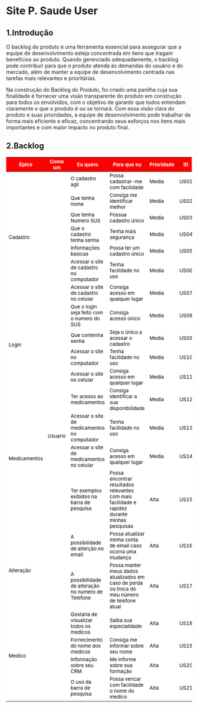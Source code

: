 # Site P. Saude User

## 1.Introdução
O backlog do produto é uma ferramenta essencial para assegurar que a equipe de desenvolvimento esteja concentrada em itens que tragam benefícios ao produto. Quando gerenciado adequadamente, o backlog pode contribuir para que o produto atenda às demandas do usuário e do mercado, além de manter a equipe de desenvolvimento centrada nas tarefas mais relevantes e prioritárias.

Na construção do Backlog do Produto, foi criado uma panilha cuja sua finalidade é  fornecer uma visão transparente do produto em construção para todos os envolvidos, com o objetivo de garantir que todos entendam claramente o que o produto é ou se tornará. Com essa visão clara do produto e suas prioridades, a equipe de desenvolvimento pode trabalhar de forma mais eficiente e eficaz, concentrando seus esforços nos itens mais importantes e com maior impacto no produto final.

## 2.Backlog 


<table>
    <thead>
                <meta charset="UTF-8">
                <meta name="viewport" content="width=device-width, initial-scale=1.0">
                <style>
                        tr{
                            font-size: 10pt;
                            background-color: white;
                            color: black;
                        }
                        th{
                            font-size: 10pt;
                            background-color: red;
                            color: white;
                        }
                        td{
                            font-size: 10pt;
                        }
                </style>
        <tr>
            <th>Épico</th>
            <th>Como um</th>
            <th>Eu quero </th>
            <th>Para que eu</th>
            <th>Prioridade</th>
            <th>ID</th>
        </tr>
    <thead>
    <tbody>
     <tr>
            <td rowspan="14" class="column">Cadastro</td>
                </tr>
        <tr>
            <td rowspan="37" class="column">Usuario</td>
        </tr>
        <tr>
        </tr>
        <tr>
            <td rowspan="1" class="column">O cadastro agil</td>
            <td class="column">Possa cadastrar-me com facilidade</td>
            <td> Media </td>
            <td>US01</td>
        </tr> 
          <tr>
            <td rowspan="1" class="column">Que tenha nome</td>
            <td class="column">Consiga me identificar melhor</td>
            <td> Media </td>
            <td>US02</td>
        </tr> 
        <tr>
            <td rowspan="1" class="column">Que tenha Numero SUS</td>
            <td class="column">Possua cadastro único</td>
            <td> Media </td>
            <td>US03</td>   
    <tr>
         <tr>
            <td rowspan="1" class="column">Que o cadastro tenha senha</td>
            <td class="column">Tenha mais segurança </td>
            <td> Media </td>
            <td>US04</td>   
    <tr>
         <tr>
            <td rowspan="1" class="column">Informações basicas</td>
            <td class="column">Possa ter um cadastro único</td>
            <td> Media </td>
            <td>US05</td>   
    <tr>
         <tr>
            <td rowspan="1" class="column">Acessar o site de cadastro no computador</td>
            <td class="column">Tenha facilidade no uso</td>
            <td> Media </td>
            <td>US06</td>   
    <tr>
           <tr>
            <td rowspan="1" class="column">Acessar o site de cadastro no celular</td>
            <td class="column">Consiga acesso em qualquer lugar</td>
            <td> Media </td>
            <td>US07</td>   
    <tr>
    <td rowspan="4" class="column"> Login</td>
            <td rowspan="1" class="column">Que o login seja feito com o numero do SUS</td>
            <td class="column">Consiga acesso único</td>
            <td> Media </td>
            <td>US08</td>
        </tr>    
          <tr>
            <td rowspan="1" class="column">Que contenha senha</td>
            <td class="column">Seja o único a acessar o cadastro</td>
            <td> Media </td>
            <td>US09</td>
        </tr> 
       <tr>
            <td rowspan="1" class="column">Acessar o site no computador</td>
            <td class="column">Tenha facilidade no uso</td>
            <td> Media </td>
            <td>US10</td>
        </tr> 
      <tr>
            <td rowspan="1" class="column">Acessar o site no celular</td>
            <td class="column">Consiga acesso em qualquer lugar</td>
            <td> Media </td>
            <td>US11</td>
        </tr>        
        <tr>
            <td rowspan="5" class="column">Medicamentos</td>
        </tr>
        <tr>
            <td rowspan="1" class="column">Ter acesso ao medicamentos</td>
            <td class="column">Consiga identificar a sua disponibilidade</td>
            <td> Media </td>
            <td>US12</td>
        </tr> 
          <tr>
            <td rowspan="1" class="column">Acessar o site de medicamentos no computador</td>
            <td class="column">Tenha facilidade no uso</td>
            <td> Media </td>
            <td>US13</td>
        </tr> 
      <tr>
            <td rowspan="1" class="column">Acessar o site de medicamentos no celular</td>
            <td class="column">Consiga acesso em qualquer lugar</td>
            <td> Media </td>
            <td>US14</td>  
        </tr>
           <tr>
            <td rowspan="1" class="column">Ter exemplos exibidos na barra de pesquisa</td>
            <td class="column">Possa encontrar resultados relevantes com mais facilidade e rapidez durante minhas pesquisas</td>
            <td> Alta </td>
            <td>US15</td>
        </tr> 
               <tr>
            <td rowspan="3" class="column">Alteração</td>
        </tr>
        <tr>
            <td rowspan="1" class="column">A possibilidade de alterção no email</td>
            <td class="column">Possa atualizar minha conta de email caso ocorra uma mudança</td>
            <td> Alta </td>
            <td>US16</td>
        </tr> 
          <tr>
            <td rowspan="1" class="column">A possibilidade de alteração no numero de Telefone</td>
            <td class="column">Possa manter meus dados atualizados em caso de perda ou troca do meu número de telefone atual</td>
            <td> Alta </td>
            <td>US17</td>
        </tr>  
             <td rowspan="6" class="column">Medico</td>
        </tr>
        <tr>
            <td rowspan="1" class="column">Gostaria de visualizar todos os medicos</td>
            <td class="column">Saiba sua especialidade</td>
            <td> Alta </td>
            <td>US18</td>
        </tr> 
          <tr>
            <td rowspan="1" class="column">Fornecimento do nome dos medicos</td>
            <td class="column">Consiga me informar sobre seu nome</td>
            <td> Alta </td>
            <td>US19</td>
        <tr>
            <td rowspan="1" class="column">Informação sobre seu CRM</td>
            <td class="column">Me informe sobre sua formação</td>
            <td> Alta </td>
            <td>US20</td>   
          <tr>
            <td rowspan="1" class="column">O uso da barra de pesquisa</td>
            <td class="column">Possa vericar com facilidade o nome do medico</td>
            <td> Alta </td>
            <td>US21</td>    
        </tr>                                                                                                       
    </tbody>
</table>